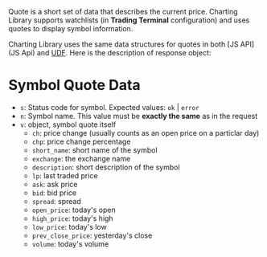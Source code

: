 Quote is a short set of data that describes the current price. Charting Library supports watchlists (in **Trading Terminal** configuration) and uses quotes to display symbol information.

Charting Library uses the same data structures for quotes in both [JS API](JS Api) and [UDF](UDF). Here is the description of response object:

# Symbol Quote Data

* `s`: Status code for symbol. Expected values: `ok` | `error`
* `n`: Symbol name. This value must be **exactly the same** as in the request
* `v`: object, symbol quote itself
  * `ch`: price change (usually counts as an open price on a particlar day)
  * `chp`: price change percentage
  * `short_name`: short name of the symbol
  * `exchange`: the exchange name
  * `description`: short description of the symbol
  * `lp`: last traded price
  * `ask`: ask price
  * `bid`: bid price
  * `spread`: spread
  * `open_price`: today's open
  * `high_price`: today's high
  * `low_price`: today's low
  * `prev_close_price`: yesterday's close
  * `volume`: today's volume
